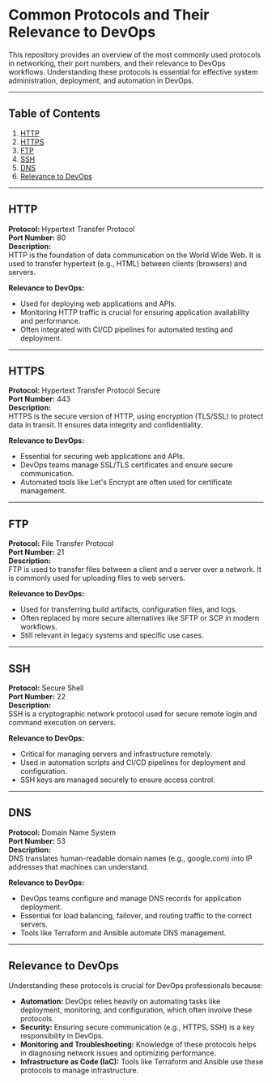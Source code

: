 # Common Protocols and Their Relevance to DevOps

This repository provides an overview of the most commonly used protocols in networking, their port numbers, and their relevance to DevOps workflows. Understanding these protocols is essential for effective system administration, deployment, and automation in DevOps.

---

## Table of Contents
1. [HTTP](#http)
2. [HTTPS](#https)
3. [FTP](#ftp)
4. [SSH](#ssh)
5. [DNS](#dns)
6. [Relevance to DevOps](#relevance-to-devops)

---

## HTTP
**Protocol:** Hypertext Transfer Protocol  
**Port Number:** 80  
**Description:**  
HTTP is the foundation of data communication on the World Wide Web. It is used to transfer hypertext (e.g., HTML) between clients (browsers) and servers.  

**Relevance to DevOps:**  
- Used for deploying web applications and APIs.  
- Monitoring HTTP traffic is crucial for ensuring application availability and performance.  
- Often integrated with CI/CD pipelines for automated testing and deployment.

---

## HTTPS
**Protocol:** Hypertext Transfer Protocol Secure  
**Port Number:** 443  
**Description:**  
HTTPS is the secure version of HTTP, using encryption (TLS/SSL) to protect data in transit. It ensures data integrity and confidentiality.  

**Relevance to DevOps:**  
- Essential for securing web applications and APIs.  
- DevOps teams manage SSL/TLS certificates and ensure secure communication.  
- Automated tools like Let's Encrypt are often used for certificate management.

---

## FTP
**Protocol:** File Transfer Protocol  
**Port Number:** 21  
**Description:**  
FTP is used to transfer files between a client and a server over a network. It is commonly used for uploading files to web servers.  

**Relevance to DevOps:**  
- Used for transferring build artifacts, configuration files, and logs.  
- Often replaced by more secure alternatives like SFTP or SCP in modern workflows.  
- Still relevant in legacy systems and specific use cases.

---

## SSH
**Protocol:** Secure Shell  
**Port Number:** 22  
**Description:**  
SSH is a cryptographic network protocol used for secure remote login and command execution on servers.  

**Relevance to DevOps:**  
- Critical for managing servers and infrastructure remotely.  
- Used in automation scripts and CI/CD pipelines for deployment and configuration.  
- SSH keys are managed securely to ensure access control.

---

## DNS
**Protocol:** Domain Name System  
**Port Number:** 53  
**Description:**  
DNS translates human-readable domain names (e.g., google.com) into IP addresses that machines can understand.  

**Relevance to DevOps:**  
- DevOps teams configure and manage DNS records for application deployment.  
- Essential for load balancing, failover, and routing traffic to the correct servers.  
- Tools like Terraform and Ansible automate DNS management.

---

## Relevance to DevOps
Understanding these protocols is crucial for DevOps professionals because:  
- **Automation:** DevOps relies heavily on automating tasks like deployment, monitoring, and configuration, which often involve these protocols.  
- **Security:** Ensuring secure communication (e.g., HTTPS, SSH) is a key responsibility in DevOps.  
- **Monitoring and Troubleshooting:** Knowledge of these protocols helps in diagnosing network issues and optimizing performance.  
- **Infrastructure as Code (IaC):** Tools like Terraform and Ansible use these protocols to manage infrastructure.  







